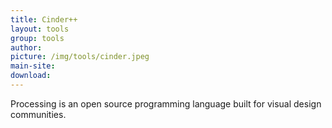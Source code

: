 ```yaml
---
title: Cinder++
layout: tools
group: tools
author:
picture: /img/tools/cinder.jpeg
main-site:
download:
---
```

Processing is an open source programming language built for visual design communities.